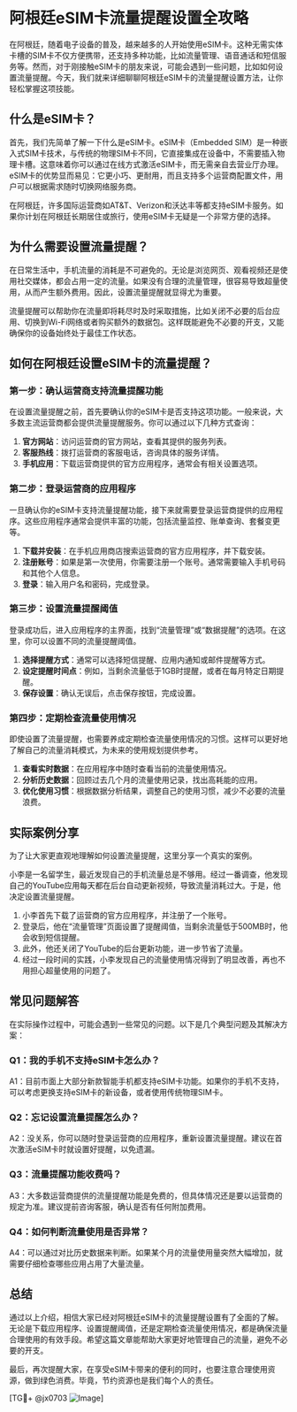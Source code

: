 # 阿根廷eSIM卡流量提醒设置全攻略

在阿根廷，随着电子设备的普及，越来越多的人开始使用eSIM卡。这种无需实体卡槽的SIM卡不仅方便携带，还支持多种功能，比如流量管理、语音通话和短信服务等。然而，对于刚接触eSIM卡的朋友来说，可能会遇到一些问题，比如如何设置流量提醒。今天，我们就来详细聊聊阿根廷eSIM卡的流量提醒设置方法，让你轻松掌握这项技能。

## 什么是eSIM卡？

首先，我们先简单了解一下什么是eSIM卡。eSIM卡（Embedded SIM）是一种嵌入式SIM卡技术，与传统的物理SIM卡不同，它直接集成在设备中，不需要插入物理卡槽。这意味着你可以通过在线方式激活eSIM卡，而无需亲自去营业厅办理。eSIM卡的优势显而易见：它更小巧、更耐用，而且支持多个运营商配置文件，用户可以根据需求随时切换网络服务商。

在阿根廷，许多国际运营商如AT&T、Verizon和沃达丰等都支持eSIM卡服务。如果你计划在阿根廷长期居住或旅行，使用eSIM卡无疑是一个非常方便的选择。

## 为什么需要设置流量提醒？

在日常生活中，手机流量的消耗是不可避免的。无论是浏览网页、观看视频还是使用社交媒体，都会占用一定的流量。如果没有合理的流量管理，很容易导致超量使用，从而产生额外费用。因此，设置流量提醒就显得尤为重要。

流量提醒可以帮助你在流量即将耗尽时及时采取措施，比如关闭不必要的后台应用、切换到Wi-Fi网络或者购买额外的数据包。这样既能避免不必要的开支，又能确保你的设备始终处于最佳工作状态。

## 如何在阿根廷设置eSIM卡的流量提醒？

### 第一步：确认运营商支持流量提醒功能

在设置流量提醒之前，首先要确认你的eSIM卡是否支持这项功能。一般来说，大多数主流运营商都会提供流量提醒服务。你可以通过以下几种方式查询：

1. **官方网站**：访问运营商的官方网站，查看其提供的服务列表。
2. **客服热线**：拨打运营商的客服电话，咨询具体的服务详情。
3. **手机应用**：下载运营商提供的官方应用程序，通常会有相关设置选项。

### 第二步：登录运营商的应用程序

一旦确认你的eSIM卡支持流量提醒功能，接下来就需要登录运营商提供的应用程序。这些应用程序通常会提供丰富的功能，包括流量监控、账单查询、套餐变更等。

1. **下载并安装**：在手机应用商店搜索运营商的官方应用程序，并下载安装。
2. **注册账号**：如果是第一次使用，你需要注册一个账号。通常需要输入手机号码和其他个人信息。
3. **登录**：输入用户名和密码，完成登录。

### 第三步：设置流量提醒阈值

登录成功后，进入应用程序的主界面，找到“流量管理”或“数据提醒”的选项。在这里，你可以设置不同的流量提醒阈值。

1. **选择提醒方式**：通常可以选择短信提醒、应用内通知或邮件提醒等方式。
2. **设定提醒时间点**：例如，当剩余流量低于1GB时提醒，或者在每月特定日期提醒。
3. **保存设置**：确认无误后，点击保存按钮，完成设置。

### 第四步：定期检查流量使用情况

即使设置了流量提醒，也需要养成定期检查流量使用情况的习惯。这样可以更好地了解自己的流量消耗模式，为未来的使用规划提供参考。

1. **查看实时数据**：在应用程序中随时查看当前的流量使用情况。
2. **分析历史数据**：回顾过去几个月的流量使用记录，找出高耗能的应用。
3. **优化使用习惯**：根据数据分析结果，调整自己的使用习惯，减少不必要的流量浪费。

## 实际案例分享

为了让大家更直观地理解如何设置流量提醒，这里分享一个真实的案例。

小李是一名留学生，最近发现自己的手机流量总是不够用。经过一番调查，他发现自己的YouTube应用每天都在后台自动更新视频，导致流量消耗过大。于是，他决定设置流量提醒。

1. 小李首先下载了运营商的官方应用程序，并注册了一个账号。
2. 登录后，他在“流量管理”页面设置了提醒阈值，当剩余流量低于500MB时，他会收到短信提醒。
3. 此外，他还关闭了YouTube的后台更新功能，进一步节省了流量。
4. 经过一段时间的实践，小李发现自己的流量使用情况得到了明显改善，再也不用担心超量使用的问题了。

## 常见问题解答

在实际操作过程中，可能会遇到一些常见的问题。以下是几个典型问题及其解决方案：

### Q1：我的手机不支持eSIM卡怎么办？
A1：目前市面上大部分新款智能手机都支持eSIM卡功能。如果你的手机不支持，可以考虑更换支持eSIM卡的新设备，或者使用传统物理SIM卡。

### Q2：忘记设置流量提醒怎么办？
A2：没关系，你可以随时登录运营商的应用程序，重新设置流量提醒。建议在首次激活eSIM卡时就设置好提醒，以免遗漏。

### Q3：流量提醒功能收费吗？
A3：大多数运营商提供的流量提醒功能是免费的，但具体情况还是要以运营商的规定为准。建议提前咨询客服，确认是否有任何附加费用。

### Q4：如何判断流量使用是否异常？
A4：可以通过对比历史数据来判断。如果某个月的流量使用量突然大幅增加，就需要仔细检查哪些应用占用了大量流量。

## 总结

通过以上介绍，相信大家已经对阿根廷eSIM卡的流量提醒设置有了全面的了解。无论是下载应用程序、设置提醒阈值，还是定期检查流量使用情况，都是确保流量合理使用的有效手段。希望这篇文章能帮助大家更好地管理自己的流量，避免不必要的开支。

最后，再次提醒大家，在享受eSIM卡带来的便利的同时，也要注意合理使用资源，做到绿色消费。毕竟，节约资源也是我们每个人的责任。

[TG💪+ @jx0703 ![Image](https://github.com/user-attachments/assets/dbca1d08-cadb-493c-b0ec-ad6f7a83f270)]